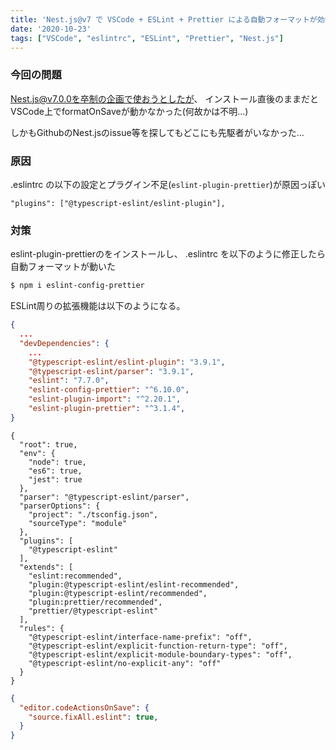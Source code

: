 ```yaml
---
title: 'Nest.js@v7 で VSCode + ESLint + Prettier による自動フォーマットが効かない & その対策'
date: '2020-10-23'
tags: ["VSCode", "eslintrc", "ESLint", "Prettier", "Nest.js"]
---
```


### 今回の問題

Nest.js@v7.0.0を卒制の企画で使おうとしたが、
インストール直後のままだとVSCode上でformatOnSaveが動かなかった(何故かは不明...)

しかもGithubのNest.jsのissue等を探してもどこにも先駆者がいなかった…

### 原因

.eslintrc の以下の設定とプラグイン不足(`eslint-plugin-prettier`)が原因っぽい

```json:title=.eslintrc
"plugins": ["@typescript-eslint/eslint-plugin"],
```

### 対策

eslint-plugin-prettierのをインストールし、
.eslintrc を以下のように修正したら自動フォーマットが動いた

```zsh
$ npm i eslint-config-prettier
```

ESLint周りの拡張機能は以下のようになる。

```json:title=package.json
{
  ...
  "devDependencies": {
    ...
    "@typescript-eslint/eslint-plugin": "3.9.1",
    "@typescript-eslint/parser": "3.9.1",
    "eslint": "7.7.0",
    "eslint-config-prettier": "^6.10.0",
    "eslint-plugin-import": "^2.20.1",
    "eslint-plugin-prettier": "^3.1.4",
}
```

```json:title=.eslintrc
{
  "root": true,
  "env": {
    "node": true,
    "es6": true,
    "jest": true
  },
  "parser": "@typescript-eslint/parser",
  "parserOptions": {
    "project": "./tsconfig.json",
    "sourceType": "module"
  },
  "plugins": [
    "@typescript-eslint"
  ],
  "extends": [
    "eslint:recommended",
    "plugin:@typescript-eslint/eslint-recommended",
    "plugin:@typescript-eslint/recommended",
    "plugin:prettier/recommended",
    "prettier/@typescript-eslint"
  ],
  "rules": {
    "@typescript-eslint/interface-name-prefix": "off",
    "@typescript-eslint/explicit-function-return-type": "off",
    "@typescript-eslint/explicit-module-boundary-types": "off",
    "@typescript-eslint/no-explicit-any": "off"
  }
}
```

```json:title=.vscode/settings.json
{
  "editor.codeActionsOnSave": {
    "source.fixAll.eslint": true,
  }
}
```
